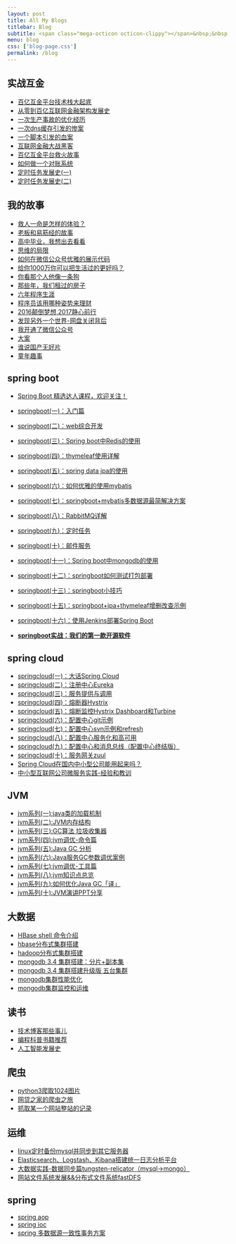 ```yaml
---
layout: post
title: All My Blogs
titlebar: Blog
subtitle: <span class="mega-octicon octicon-clippy"></span>&nbsp;&nbsp; Take notes about everything new
menu: blog
css: ['blog-page.css']
permalink: /blog
---
```



## 实战互金

- [百亿互金平台技术栈大起底](http://www.wuyongyao.com/arch/2017/06/30/technology-stack.html)
- [从零到百亿互联网金融架构发展史](http://www.wuyongyao.com/%E6%9E%B6%E6%9E%84/2017/01/10/%E4%BB%8E%E9%9B%B6%E5%88%B0%E7%99%BE%E4%BA%BF%E4%BA%92%E8%81%94%E7%BD%91%E9%87%91%E8%9E%8D%E6%9E%B6%E6%9E%84%E5%8F%91%E5%B1%95%E5%8F%B2.html)
- [一次生产事故的优化经历](http://www.wuyongyao.com/%E4%BC%98%E5%8C%96/2017/02/06/%E4%B8%80%E6%AC%A1%E7%94%9F%E4%BA%A7%E4%BA%8B%E6%95%85%E7%9A%84%E4%BC%98%E5%8C%96%E7%BB%8F%E5%8E%86.html)  
- [一次dns缓存引发的惨案](http://www.wuyongyao.com/%E4%BC%98%E5%8C%96/2017/02/09/%E4%B8%80%E6%AC%A1dns%E7%BC%93%E5%AD%98%E5%BC%95%E5%8F%91%E7%9A%84%E6%83%A8%E6%A1%88.html)  
- [一个脚本引发的血案](http://www.wuyongyao.com/%E4%BC%98%E5%8C%96/2017/02/12/%E4%B8%80%E4%B8%AA%E8%84%9A%E6%9C%AC%E5%BC%95%E5%8F%91%E7%9A%84%E8%A1%80%E6%A1%88.html)  
- [互联网金融大战黑客](http://www.wuyongyao.com/%E4%BC%98%E5%8C%96/2017/02/15/%E4%BA%92%E8%81%94%E7%BD%91%E9%87%91%E8%9E%8D%E5%A4%A7%E6%88%98%E9%BB%91%E5%AE%A2.html)  
- [百亿互金平台救火故事](http://www.wuyongyao.com/%E4%BC%98%E5%8C%96/2017/02/16/%E7%99%BE%E4%BA%BF%E4%BA%92%E9%87%91%E5%B9%B3%E5%8F%B0%E6%95%91%E7%81%AB%E6%95%85%E4%BA%8B.html)  
- [如何做一个对账系统](http://www.wuyongyao.com/pay/2017/06/13/reconciliation-system.html)  
- [定时任务发展史(一)](http://www.wuyongyao.com/java/2017/06/28/timer-task-develop-1.html)  
- [定时任务发展史(二)](http://www.wuyongyao.com/java/2017/06/29/timer-task-develop-2.html)  

## 我的故事

- [救人一命是怎样的体验？](http://www.wuyongyao.com/life/2017/06/25/save-a-life.html)  
- [老板和易筋经的故事](http://www.wuyongyao.com/blog/2017/09/17/boss-anxious.html)  
- [高中毕业，我想出去看看](http://www.wuyongyao.com/life/2017/07/03/pingjing-life.html)  
- [思维的局限](http://www.wuyongyao.com/life/2017/05/19/Limitations-of-thinking.html)
- [如何在微信公众号优雅的展示代码](http://www.wuyongyao.com/other/2017/05/15/wechat-markdown.html)
- [给你1000万你可以把生活过的更好吗？](http://www.wuyongyao.com/life/2017/05/05/1000-and-life.html)
- [你看那个人他像一条狗](http://www.wuyongyao.com/career/2017/03/26/programmer-confused.html)
- [那些年，我们租过的房子](http://www.wuyongyao.com/life/2017/04/21/house-rented.html)
- [六年程序生涯](http://www.wuyongyao.com/%E5%85%AD%E5%B9%B4/2016/11/20/%E5%85%AD%E5%B9%B4%E7%A8%8B%E5%BA%8F%E7%94%9F%E6%B6%AF.html)
- [程序员该用哪种姿势来理财](http://www.wuyongyao.com/%E7%94%9F%E6%B4%BB/2016/05/08/%E7%A8%8B%E5%BA%8F%E5%91%98%E8%AF%A5%E7%94%A8%E5%93%AA%E7%A7%8D%E5%A7%BF%E5%8A%BF%E6%9D%A5%E7%90%86%E8%B4%A2.html)
- [2016颠倒梦想,2017静心前行](http://www.wuyongyao.com/%E7%94%9F%E6%B4%BB/2017/01/01/2016%E9%A2%A0%E5%80%92%E6%A2%A6%E6%83%B3,2017%E9%9D%99%E5%BF%83%E5%89%8D%E8%A1%8C.html)
- [发现另外一个世界-网盘关闭背后](http://www.wuyongyao.com/%E7%94%9F%E6%B4%BB/2017/01/18/%E5%8F%91%E7%8E%B0%E5%8F%A6%E5%A4%96%E4%B8%80%E4%B8%AA%E4%B8%96%E7%95%8C.html)
- [我开通了微信公众号](http://www.wuyongyao.com/life/2017/04/26/open-wechat.html)
- [大案](http://www.wuyongyao.com/life/2017/07/06/big-case.html)  
- [谁说国产无好片](http://www.wuyongyao.com/movie/2017/08/06/china-good-movie.html)  
- [童年趣事](http://www.wuyongyao.com/life/2017/07/29/childhood-fun.html)  


## spring boot 

- [Spring Boot 精选达人课程，欢迎关注！](http://gitbook.cn/gitchat/column/59f5daa149cd4330613605ba)  
- [springboot(一)：入门篇](http://www.wuyongyao.com/springboot/2016/01/06/springboot(%E4%B8%80)-%E5%85%A5%E9%97%A8%E7%AF%87.html)
- [springboot(二)：web综合开发](http://www.wuyongyao.com/springboot/2016/02/03/springboot(%E4%BA%8C)-web%E7%BB%BC%E5%90%88%E5%BC%80%E5%8F%91.html)
- [springboot(三)：Spring boot中Redis的使用](http://www.wuyongyao.com/springboot/2016/03/06/springboot(%E4%B8%89)-Spring-Boot%E4%B8%ADRedis%E7%9A%84%E4%BD%BF%E7%94%A8.html)
- [springboot(四)：thymeleaf使用详解](http://www.wuyongyao.com/springboot/2016/05/01/springboot(%E5%9B%9B)-thymeleaf%E4%BD%BF%E7%94%A8%E8%AF%A6%E8%A7%A3.html)
- [springboot(五)：spring data jpa的使用](http://www.wuyongyao.com/springboot/2016/08/20/springboot(%E4%BA%94)-spring-data-jpa%E7%9A%84%E4%BD%BF%E7%94%A8.html)
- [springboot(六)：如何优雅的使用mybatis](http://www.wuyongyao.com/springboot/2016/11/06/springboot(%E5%85%AD)-%E5%A6%82%E4%BD%95%E4%BC%98%E9%9B%85%E7%9A%84%E4%BD%BF%E7%94%A8mybatis.html)
- [springboot(七)：springboot+mybatis多数据源最简解决方案](http://www.wuyongyao.com/springboot/2016/11/25/springboot(%E4%B8%83)-springboot+mybatis%E5%A4%9A%E6%95%B0%E6%8D%AE%E6%BA%90%E6%9C%80%E7%AE%80%E8%A7%A3%E5%86%B3%E6%96%B9%E6%A1%88.html)
- [springboot(八)：RabbitMQ详解](http://www.wuyongyao.com/springboot/2016/11/30/springboot(%E5%85%AB)-RabbitMQ%E8%AF%A6%E8%A7%A3.html)
- [springboot(九)：定时任务](http://www.wuyongyao.com/springboot/2016/12/02/springboot(%E4%B9%9D)-%E5%AE%9A%E6%97%B6%E4%BB%BB%E5%8A%A1.html)
- [springboot(十)：邮件服务](http://www.wuyongyao.com/springboot/2017/05/06/springboot-mail.html)
- [springboot(十一)：Spring boot中mongodb的使用](http://www.wuyongyao.com/springboot/2017/05/08/springboot-mongodb.html)
- [springboot(十二)：springboot如何测试打包部署](http://www.wuyongyao.com/springboot/2017/05/09/springboot-deploy.html)
- [springboot(十三)：springboot小技巧](http://www.wuyongyao.com/springboot/2017/06/22/springboot-tips.html)
- [springboot(十五)：springboot+jpa+thymeleaf增删改查示例](http://www.wuyongyao.com/springboot/2017/09/23/spring-boot-jpa-thymeleaf-curd.html)  
- [springboot(十六)：使用Jenkins部署Spring Boot](http://www.wuyongyao.com/springboot/2017/11/11/springboot-jenkins.html)

- **[springboot实战：我们的第一款开源软件](http://www.wuyongyao.com/springboot/2016/09/26/springboot%E5%AE%9E%E6%88%98-%E6%88%91%E4%BB%AC%E7%9A%84%E7%AC%AC%E4%B8%80%E6%AC%BE%E5%BC%80%E6%BA%90%E8%BD%AF%E4%BB%B6.html)**

## spring cloud 

- [springcloud(一)：大话Spring Cloud](http://www.wuyongyao.com/springcloud/2017/05/01/simple-springcloud.html)
- [springcloud(二)：注册中心Eureka](http://www.wuyongyao.com/springcloud/2017/05/10/springcloud-eureka.html)
- [springcloud(三)：服务提供与调用](http://www.wuyongyao.com/springcloud/2017/05/12/eureka-provider-constomer.html)
- [springcloud(四)：熔断器Hystrix](http://www.wuyongyao.com/springcloud/2017/05/16/springcloud-hystrix.html)
- [springcloud(五)：熔断监控Hystrix Dashboard和Turbine](http://www.wuyongyao.com/springcloud/2017/05/18/hystrix-dashboard-turbine.html)
- [springcloud(六)：配置中心git示例](http://www.wuyongyao.com/springcloud/2017/05/22/springcloud-config-git.html)
- [springcloud(七)：配置中心svn示例和refresh](http://www.wuyongyao.com/springcloud/2017/05/23/springcloud-config-svn-refresh.html)
- [springcloud(八)：配置中心服务化和高可用](http://www.wuyongyao.com/springcloud/2017/05/25/springcloud-config-eureka.html)
- [springcloud(九)：配置中心和消息总线（配置中心终结版）](http://www.wuyongyao.com/springcloud/2017/05/26/springcloud-config-eureka-bus.html)
- [springcloud(十)：服务网关zuul](http://www.wuyongyao.com/springcloud/2017/06/01/gateway-service-zuul.html)  
- [Spring Cloud在国内中小型公司能用起来吗？](http://www.wuyongyao.com/springcloud/2017/09/11/can-use-springcloud.html)   
- [中小型互联网公司微服务实践-经验和教训](http://www.wuyongyao.com/springcloud/2017/10/19/micro-service-practice.html)


## JVM

- [jvm系列(一):java类的加载机制](http://www.wuyongyao.com/jvm/2017/08/19/class-loading-principle.html)
- [jvm系列(二):JVM内存结构](http://www.wuyongyao.com/jvm/2017/08/25/jvm-memory-structure.html)
- [jvm系列(三):GC算法 垃圾收集器](http://www.wuyongyao.com/jvm/2017/08/29/GC-garbage-collection.html)
- [jvm系列(四):jvm调优-命令篇](http://www.wuyongyao.com/jvm/2017/09/03/jvm-command.html)
- [jvm系列(五):Java GC 分析](http://www.wuyongyao.com/jvm/2017/09/18/GC-Analysis.html)
- [jvm系列(六):Java服务GC参数调优案例](http://www.wuyongyao.com/jvm/2017/09/19/GC-tuning.html)
- [jvm系列(七):jvm调优-工具篇](http://www.wuyongyao.com/java/2017/02/22/jvm-tool.html)
- [jvm系列(八):jvm知识点总览](http://www.wuyongyao.com/java/2017/03/01/jvm-overview.html)
- [jvm系列(九):如何优化Java GC「译」](http://www.wuyongyao.com/jvm/2017/09/21/How-to-optimize-Java-GC.html)
- [jvm系列(十):JVM演讲PPT分享](http://www.wuyongyao.com/jvm/2017/09/30/jvm-ppt.html)



## 大数据

- [HBase shell 命令介绍](http://www.wuyongyao.com/hbase/2017/07/28/hbase-shell.html)  
- [hbase分布式集群搭建](http://www.wuyongyao.com/hbase/2017/07/25/hbase-cluster-setup.html)  
- [hadoop分布式集群搭建](http://www.wuyongyao.com/hadoop/2017/07/24/hadoop-cluster-setup.html) 
- [mongodb 3.4 集群搭建：分片+副本集](http://www.wuyongyao.com/mongodb/2017/08/05/mongodb-cluster-setup.html)  
- [mongodb 3.4 集群搭建升级版 五台集群](http://www.wuyongyao.com/mongodb/2017/08/16/install-mongodb-cluster.html)  
- [mongodb集群性能优化](http://www.wuyongyao.com/mongodb/2017/09/01/mongodb-performance-optimization.html)  
- [mongodb集群监控和运维](http://www.wuyongyao.com/mongodb/2017/09/06/mongodb-operation.html) 


## 读书

- [技术博客那些事儿](http://www.wuyongyao.com/tech/2017/07/16/operating-technology-blog.html)  
- [编程科普书籍推荐](http://www.wuyongyao.com/book/2017/06/06/book-list.html)
- [人工智能发展史](http://www.wuyongyao.com/book/2017/06/10/intelligent-age.html)


## 爬虫

- [python3爬取1024图片](http://www.wuyongyao.com/python/2016/10/30/python3%E7%88%AC%E5%8F%961024%E5%9B%BE%E7%89%87.html)
- [网贷之家的爬虫之旅](http://www.cnblogs.com/wuyongyao/p/4423998.html)
- [抓取某一个网站整站的记录](http://www.cnblogs.com/wuyongyao/p/5446199.html)


## 运维

- [linux定时备份mysql并同步到其它服务器](http://www.wuyongyao.com/mysql/2016/09/09/linux%E5%AE%9A%E6%97%B6%E5%A4%87%E4%BB%BDmysql%E5%B9%B6%E5%90%8C%E6%AD%A5%E5%88%B0%E5%85%B6%E5%AE%83%E6%9C%8D%E5%8A%A1%E5%99%A8.html)
- [Elasticsearch、Logstash、Kibana搭建统一日志分析平台](http://www.cnblogs.com/wuyongyao/p/4933103.html)
- [大数据实践-数据同步篇tungsten-relicator（mysql-&gt;mongo）](http://www.cnblogs.com/wuyongyao/p/4918164.html)
- [网站文件系统发展&&分布式文件系统fastDFS](http://www.cnblogs.com/wuyongyao/p/5344857.html)


## spring 

- [spring aop](http://www.cnblogs.com/wuyongyao/p/5329550.html)
- [spring ioc](http://www.cnblogs.com/wuyongyao/p/5311360.html)
- [spring 多数据源一致性事务方案](http://www.cnblogs.com/wuyongyao/p/4977136.html)

